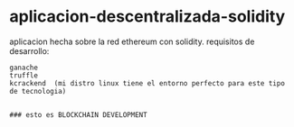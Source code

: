 # aplicacion-descentralizada-solidity
aplicacion hecha sobre la red ethereum con solidity.
requisitos de desarrollo:
```
ganache 
truffle 
kcrackend  (mi distro linux tiene el entorno perfecto para este tipo de tecnologia)


### esto es BLOCKCHAIN DEVELOPMENT
